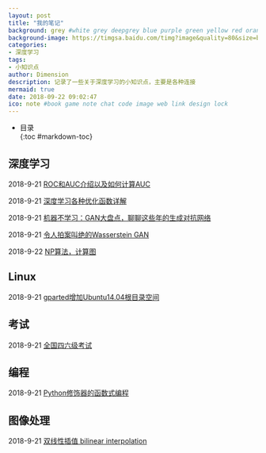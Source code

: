 ```yaml
---
layout: post
title: "我的笔记"
background: grey #white grey deepgrey blue purple green yellow red orange
background-image: https://timgsa.baidu.com/timg?image&quality=80&size=b9999_10000&sec=1537588280645&di=905d11f3ec952ec20dc7aee1db2d74b0&imgtype=0&src=http%3A%2F%2Fimg.zcool.cn%2Fcommunity%2F01986958837303a801219c77d8057f.jpg%401280w_1l_2o_100sh.jpg
categories:
- 深度学习
tags:
- 小知识点
author: Dimension
description: 记录了一些关于深度学习的小知识点，主要是各种连接
mermaid: true
date: 2018-09-22 09:02:47
ico: note #book game note chat code image web link design lock
---
```


* 目录   
{:toc #markdown-toc}

## 深度学习
2018-9-21 [ROC和AUC介绍以及如何计算AUC](https://www.cnblogs.com/dlml/p/4403482.html)

2018-9-21 [深度学习各种优化函数详解](https://blog.csdn.net/qq_21460525/article/details/70146665)

2018-9-21 [机器不学习：GAN大盘点，聊聊这些年的生成对抗网络](https://baijiahao.baidu.com/s?id=1609697107673240789&wfr=spider&for=pc&isFailFlag=1)

2018-9-21 [令人拍案叫绝的Wasserstein GAN](https://zhuanlan.zhihu.com/p/25071913)

2018-9-22 [NP算法，计算图](http://colah.github.io/posts/2015-08-Backprop/)

## Linux
2018-9-21 [gparted增加Ubuntu14.04根目录空间](https://blog.csdn.net/t765833631/article/details/79031063)

## 考试
2018-9-21 [全国四六级考试](http://cet.etest.net.cn/)

## 编程
2018-9-21 [Python修饰器的函数式编程](https://coolshell.cn/articles/11265.html)

## 图像处理 
2018-9-21 [双线性插值 bilinear interpolation](https://zhuanlan.zhihu.com/p/22882367)